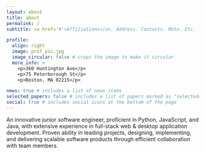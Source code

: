 ```yaml
---
layout: about
title: about
permalink: /
subtitle: <a href='#'>Affiliations</a>. Address. Contacts. Moto. Etc.

profile:
  align: right
  image: prof_pic.jpg
  image_circular: false # crops the image to make it circular
  more_info: >
    <p>360 Huntington Ave</p>
    <p>75 Peterborough St</p>
    <p>Boston, MA 02215</p>

news: true # includes a list of news items
selected_papers: false # includes a list of papers marked as "selected={true}"
social: true # includes social icons at the bottom of the page
---
```


An innovative junior software engineer, proficient in Python, JavaScript, and Java, with extensive experience in full-stack web & desktop application development. Proven ability in leading projects, designing, implementing, and delivering scalable software products through efficient collaboration with team members.